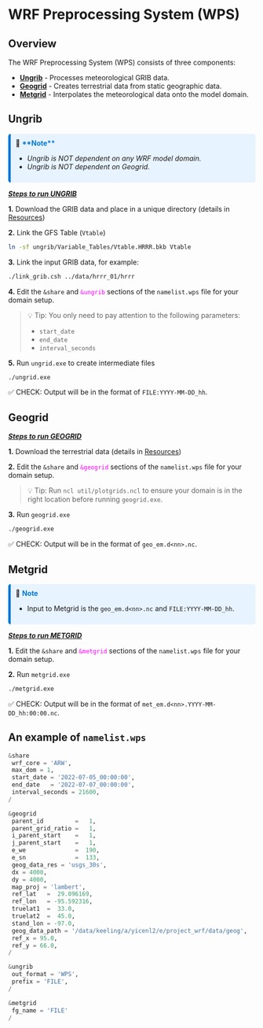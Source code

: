 # WRF Preprocessing System (WPS)

## Overview
The WRF Preprocessing System (WPS) consists of three components:

* [**Ungrib**](#ungrib) - Processes meteorological GRIB data.
* [**Geogrid**](#geogrid) - Creates terrestrial data from static geographic data.
* [**Metgrid**](#metgrid) - Interpolates the meteorological data onto the model domain.

## **Ungrib**
<div style="border-left: 5px solid #0078D4; background: #E7F3FF; padding: 10px; border-radius: 5px;">
    📌 <strong style="color: #0078D4;">**Note**</strong>
    <ul>
        <li><em>Ungrib is NOT dependent on any WRF model domain.</em></li>
        <li><em>Ungrib is NOT dependent on Geogrid.</em></li>
    </ul>
</div>

<ins> **_Steps to run UNGRIB_** </ins>

**1.** Download the GRIB data and place in a unique directory (details in [Resources](resources.md))

**2.** Link the GFS Table (`Vtable`)
```bash
ln -sf ungrib/Variable_Tables/Vtable.HRRR.bkb Vtable
```

**3.** Link the input GRIB data, for example:
```bash
./link_grib.csh ../data/hrrr_01/hrrr
```

**4.** Edit the `&share` and <span style="color: magenta;">`&ungrib`</span> sections of 
the `namelist.wps` file for your domain setup.
> 💡 Tip: You only need to pay attention to the following parameters:
> * `start_date`
> * `end_date`
> * `interval_seconds`

**5.** Run `ungrid.exe` to create intermediate files
```bash
./ungrid.exe
```

✅ CHECK: Output will be in the format of `FILE:YYYY-MM-DD_hh`.

## **Geogrid** 

<ins> **_Steps to run GEOGRID_** </ins>

**1.** Download the terrestrial data (details in [Resources](resources.md))

**2.** Edit the `&share` and <span style="color: magenta;">`&geogrid`</span> sections 
of the `namelist.wps` file for your domain setup.
> 💡 Tip: Run `ncl util/plotgrids.ncl` to ensure your domain is in the right location before running `geogrid.exe`.

**3.** Run `geogrid.exe`
```bash
./geogrid.exe
```

✅ CHECK: Output will be in the format of `geo_em.d<nn>.nc`.


## **Metgrid** 
<div style="border-left: 5px solid #0078D4; background: #E7F3FF; padding: 10px; border-radius: 5px;">
  📌 <strong style="color: #0078D4;">Note</strong>  
  <ul>
    <li>Input to Metgrid is the <code>geo_em.d&lt;nn&gt;.nc</code> and <code>FILE:YYYY-MM-DD_hh</code>.</li>
  </ul>
</div>


<ins> **_Steps to run METGRID_** </ins>

**1.** Edit the `&share` and <span style="color: magenta;">`&metgrid`</span> sections of 
the `namelist.wps` file for your domain setup.

**2.** Run `metgrid.exe`
```bash
./metgrid.exe
```

✅ CHECK: Output will be in the format of `met_em.d<nn>.YYYY-MM-DD_hh:00:00.nc`.

## An example of `namelist.wps`
```python
&share
 wrf_core = 'ARW',
 max_dom = 1,
 start_date = '2022-07-05_00:00:00',
 end_date   = '2022-07-07_00:00:00',
 interval_seconds = 21600,
/

&geogrid
 parent_id         =   1,
 parent_grid_ratio =   1,
 i_parent_start    =   1,
 j_parent_start    =   1,
 e_we              =  190,
 e_sn              =  133,
 geog_data_res = 'usgs_30s',
 dx = 4000,
 dy = 4000,
 map_proj = 'lambert',
 ref_lat   =  29.096169,
 ref_lon   = -95.592316,
 truelat1  =  33.0,
 truelat2  =  45.0,
 stand_lon = -97.0,
 geog_data_path = '/data/keeling/a/yicenl2/e/project_wrf/data/geog',
 ref_x = 95.0,
 ref_y = 66.0,
/

&ungrib
 out_format = 'WPS',
 prefix = 'FILE',
/

&metgrid
 fg_name = 'FILE'
/
```